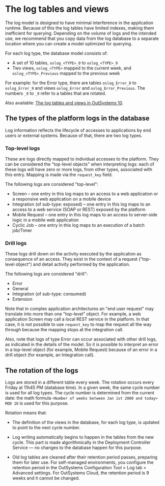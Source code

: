 # The log tables and views

The log model is designed to have minimal interference in the application runtime. Because of this the log tables have limited indexes, making them inefficient for querying. Depending on the volume of logs and the intended use, we recommend that you copy data from the log database to a separate location where you can create a model optimized for querying.

For each log type, the database model consists of:

* A set of 10 tables, `oslog_<TYPE>_0` to `oslog_<TYPE>_9`
* Two views, `oslog_<TYPE>` mapped to the current week, and `oslog_<TYPE>_Previous` mapped to the previous week

For example: for the Error type, there are tables `oslog_Error_0` to `oslog_Error_9` and views `oslog_Error` and `oslog_Error_Previous`. The numbers `_0` to `_9` refer to a tables that are rotated.

<div class="info" markdown="1">

Also available: [The log tables and views in OutSystems 10](https://success.outsystems.com/Documentation/10/Managing_the_Applications_Lifecycle/Monitor_and_Troubleshoot/Logging_database_and_architecture/The_log_tables_and_views).

</div>

## The types of the platform logs in the database

Log information reflects the lifecycle of accesses to applications by end users or external systems. Because of that, there are two log types.

### Top-level logs

These are logs directly mapped to individual accesses to the platform. They can be considered the "top-level objects" when interpreting logs: each of these logs will have zero or more logs, from other types, associated with this entry. Mapping is made via the `request_key` field.

The following logs are considered "top-level":  

* Screen – one entry in this log maps to an access to a web application or a responsive web application on a mobile device
* Integration (of sub-type: exposed) – one entry in this log maps to an access to a web service (SOAP or REST) exposed by the platform
* Mobile Request – one entry in this log maps to an access to server-side logic in a mobile web application
* Cyclic Job – one entry in this log maps to an execution of a batch job/Timer
  
### Drill logs

These logs drill down on the activity executed by the application as consequence of an access. They exist in the context of a request ("top-level object") and detail activity performed by the application.

The following logs are considered "drill":  

* Error
* General
* Integration (of sub-type: consumed)
* Extension

Note that in complex application architectures an "end user request" may translate into more than one "top-level" object. For example, a web application Screen may call a local REST service in the platform. In that case, it is not possible to use `request_key` to map the request all the way through because the mapping stops at the integration call.  

Also, note that logs of type Error can occur associated with other drill logs, as indicated in the details of the model. So it is possible to interpret an error in a top-level object (for example, Mobile Request) because of an error in a drill object (for example, an Integration call).

## The rotation of the logs

Logs are stored in a different table every week. The rotation occurs every Friday at 11h45 PM (database time). In a given week, the same cycle number is used for all log types. The cycle number is determined from the current date: the math formula `<Number of weeks between Jan 1st 2000 and today> MOD 10` is used for this purpose.

Rotation means that:

* The definition of the views in the database, for each log type, is updated to point to the next cycle number.

* Log writing automatically begins to happen in the tables from the new cycle. This part is made algorithmically in the Deployment Controller Service — no changes to the database happen for this purpose.

* Old log tables are cleaned after their retention period passes, preparing them for later use. For self-managed environments, you configure the retention period in the OutSystems Configuration Tool > Log tab > Advanced settings. For OutSystems Cloud, the retention period is 9 weeks and it cannot be changed.
